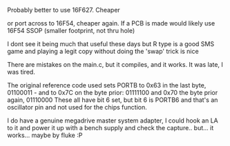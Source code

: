 Probably better to use 16F627. Cheaper

or port across to 16F54, cheaper again. If a PCB is made
would likely use 16F54 SSOP (smaller footprint, not thru hole)

I dont see it being much that useful these days but
R type is a good SMS game and playing a legit copy without 
doing the 'swap' trick is nice


There are mistakes on the main.c, but it compiles, and it works. It was late, I was tired.

The original reference code used sets PORTB to 0x63 in the last byte, 01100011 - and to 0x7C on the byte prior: 01111100 and 0x70 the byte prior again, 01110000
These all have bit 6 set, but bit 6 is PORTB6 and that's an oscillator pin and not used for the chips function. 


I do have a genuine megadrive master system adapter, I could hook an LA to it and power it up with a bench supply and check the capture.. but... it works... maybe by fluke :P
